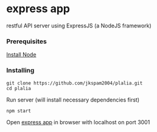 # express app
restful API server using ExpressJS (a NodeJS framework)

### Prerequisites
[Install Node](https://nodejs.org/en/download)

### Installing
```
git clone https://github.com/jkspam2004/plalia.git
cd plalia
```

Run server (will install necessary dependencies first)
```
npm start
```

Open [express app](http://localhost:3001) in browser with localhost on port 3001
